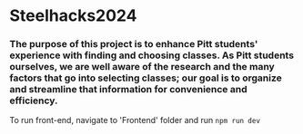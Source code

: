 # Steelhacks2024

### The purpose of this project is to enhance Pitt students' experience with finding and choosing classes. As Pitt students ourselves, we are well aware of the research and the many factors that go into selecting classes; our goal is to organize and streamline that information for convenience and efficiency.

To run front-end, navigate to 'Frontend' folder and run ```npm run dev```